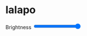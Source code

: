 # lalapo
<form>
    <label for="brightness">Brightness</label>
    <input type="range" id="brightness" name="brightness" min="1" max="100" value="100">
</form>
